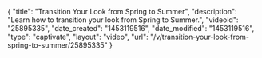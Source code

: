 {
    "title": "Transition Your Look from Spring to Summer",
    "description": "Learn how to transition your look from Spring to Summer.",
    "videoid": "25895335",
    "date_created": "1453119516",
    "date_modified": "1453119516",
    "type": "captivate",
    "layout": "video",
    "url": "\/v\/transition-your-look-from-spring-to-summer\/25895335"
}